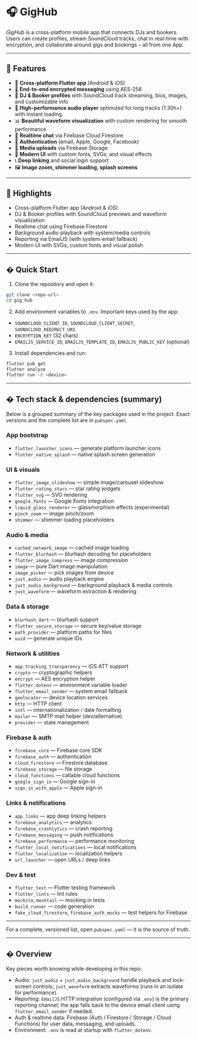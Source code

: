# 🎧 GigHub

_GigHub_ is a cross-platform mobile app that connects DJs and bookers. Users can create profiles, stream SoundCloud tracks, chat in real-time with encryption, and collaborate around gigs and bookings – all from one App.

---

## 🚀 Features

- 📱 **Cross-platform Flutter app** (Android & iOS)
- 🔐 **End-to-end encrypted messaging** using AES-256
- 👤 **DJ & Booker profiles** with SoundCloud track streaming, bios, images, and customizable info
- 🎵 **High-performance audio player** optimized for long tracks (1:30h+) with instant loading
- 📊 **Beautiful waveform visualization** with custom rendering for smooth performance
- 📨 **Realtime chat** via Firebase Cloud Firestore
- 🧾 **Authentication** (email, Apple, Google, Facebook)
- 📂 **Media uploads** via Firebase Storage
- 🎨 **Modern UI** with custom fonts, SVGs, and visual effects
- 📞 **Deep linking** and social login support
- 🖼️ **Image zoom, shimmer loading, splash screens**


---

## 🚀 Highlights

- Cross-platform Flutter app (Android & iOS)
- DJ & Booker profiles with SoundCloud previews and waveform visualization
- Realtime chat using Firebase Firestore
- Background audio playback with system/media controls
- Reporting via EmailJS (with system-email fallback)
- Modern UI with SVGs, custom fonts and visual polish

---

## �️ Quick Start

1. Clone the repository and open it:

```bash
git clone <repo-url>
cd gig_hub
```

2. Add environment variables to `.env`. Important keys used by the app:

- `SOUNDCLOUD_CLIENT_ID`, `SOUNDCLOUD_CLIENT_SECRET`, `SOUNDCLOUD_REDIRECT_URI`
- `ENCRYPTION_KEY` (32 chars)
- `EMAILJS_SERVICE_ID`, `EMAILJS_TEMPLATE_ID`, `EMAILJS_PUBLIC_KEY` (optional)

3. Install dependencies and run:

```bash
flutter pub get
flutter analyze
flutter run -d <device>
```

---

## � Tech stack & dependencies (summary)

Below is a grouped summary of the key packages used in the project. Exact versions and the complete list are in `pubspec.yaml`.

### App bootstrap

- `flutter_launcher_icons` — generate platform launcher icons
- `flutter_native_splash` — native splash screen generation

### UI & visuals

- `flutter_image_slideshow` — simple image/carousel slideshow
- `flutter_rating_stars` — star rating widgets
- `flutter_svg` — SVG rendering
- `google_fonts` — Google Fonts integration
- `liquid_glass_renderer` — glassmorphism effects (experimental)
- `pinch_zoom` — image pinch/zoom
- `shimmer` — shimmer loading placeholders

### Audio & media

- `cached_network_image` — cached image loading
- `flutter_blurhash` — blurhash decoding for placeholders
- `flutter_image_compress` — image compression
- `image` — pure Dart image manipulation
- `image_picker` — pick images from device
- `just_audio` — audio playback engine
- `just_audio_background` — background playback & media controls
- `just_waveform` — waveform extraction & rendering

### Data & storage

- `blurhash_dart` — blurhash support
- `flutter_secure_storage` — secure key/value storage
- `path_provider` — platform paths for files
- `uuid` — generate unique IDs

### Network & utilities

- `app_tracking_transparency` — iOS ATT support
- `crypto` — cryptographic helpers
- `encrypt` — AES encryption helper
- `flutter_dotenv` — environment variable loader
- `flutter_email_sender` — system email fallback
- `geolocator` — device location services
- `http` — HTTP client
- `intl` — internationalization / date formatting
- `mailer` — SMTP mail helper (dev/alternative)
- `provider` — state management

### Firebase & auth

- `firebase_core` — Firebase core SDK
- `firebase_auth` — authentication
- `cloud_firestore` — Firestore database
- `firebase_storage` — file storage
- `cloud_functions` — callable cloud functions
- `google_sign_in` — Google sign-in
- `sign_in_with_apple` — Apple sign-in

### Links & notifications

- `app_links` — app deep linking helpers
- `firebase_analytics` — analytics
- `firebase_crashlytics` — crash reporting
- `firebase_messaging` — push notifications
- `firebase_performance` — performance monitoring
- `flutter_local_notifications` — local notifications
- `flutter_localization` — localization helpers
- `url_launcher` — open URLs / deep links

### Dev & test

- `flutter_test` — Flutter testing framework
- `flutter_lints` — lint rules
- `mockito`, `mocktail` — mocking in tests
- `build_runner` — code generation
- `fake_cloud_firestore`, `firebase_auth_mocks` — test helpers for Firebase

---

For a complete, versioned list, open `pubspec.yaml` — it is the source of truth.

---

## �️ Overview

Key pieces worth knowing while developing in this repo:

- Audio: `just_audio` + `just_audio_background` handle playback and lock-screen controls; `just_waveform` extracts waveforms (runs in an isolate for performance).
- Reporting: `EmailJS` HTTP integration (configured via `.env`) is the primary reporting channel; the app falls back to the device email client using `flutter_email_sender` if needed.
- Auth & realtime data: Firebase (Auth / Firestore / Storage / Cloud Functions) for user data, messaging, and uploads.
- Environment: `.env` is read at startup with `flutter_dotenv`.



